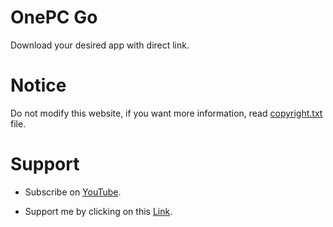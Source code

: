 # OnePC Go
Download your desired app with direct link.

# Notice
Do not modify this website, if you want more information, read [copyright.txt](https://github.com/OnePC-Go/OnePC-Go/copyright.txt) file.

# Support
- Subscribe on [YouTube](https://www.youtube.com/channel/UC_2MZKfKMu-HcvzyGFl_Dkw).

- Support me by clicking on this [Link](http://gestyy.com/epwcka).

